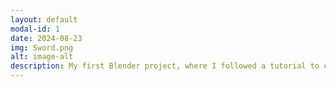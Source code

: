 ```yaml
---
layout: default
modal-id: 1
date: 2024-08-23
img: Sword.png
alt: image-alt
description: My first Blender project, where I followed a tutorial to create a detailed 3D sword. This project introduced me to the basics of Blender and helped me understand fundamental techniques in 3D modeling and rendering.
---
```


